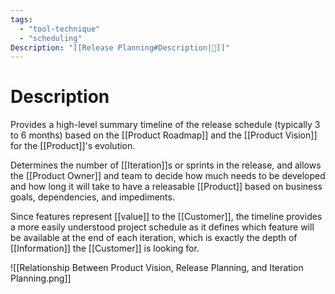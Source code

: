 ```yaml
---
tags:
  - "tool-technique"
  - "scheduling"
Description: "[[Release Planning#Description|📝]]"
---
```

# Description
Provides a high-level summary timeline of the release schedule (typically 3 to 6 months) based on the [[Product Roadmap]] and the [[Product Vision]] for the [[Product]]'s evolution.

Determines the number of [[Iteration]]s or sprints in the release, and allows the [[Product Owner]] and team to decide how much needs to be developed and how long it will take to have a releasable [[Product]] based on business goals, dependencies, and impediments.

Since features represent [[value]] to the [[Customer]], the timeline provides a more easily understood project schedule as it defines which feature will be available at the end of each iteration, which is exactly the depth of [[Information]] the [[Customer]] is looking for.

![[Relationship Between Product Vision, Release Planning, and Iteration Planning.png]]